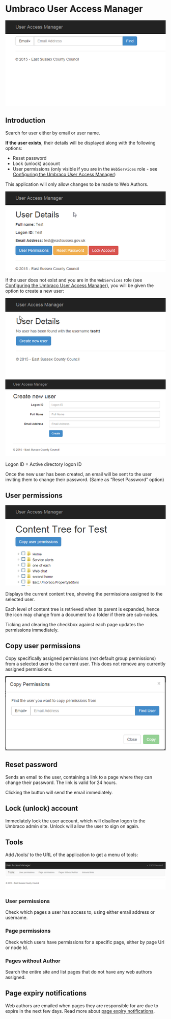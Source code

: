 # Umbraco User Access Manager

![](Documentation/user-access-manager.png)

## Introduction

Search for user either by email or user name.

**If the user exists**, their details will be displayed along with the following options:

*	Reset password
*	Lock (unlock) account
*	User permissions (only visible if you are in the `WebServices` role - see [Configuring the Umbraco User Access Manager](Documentation/Configuration.md))

This application will only allow changes to be made to Web Authors.

![](Documentation/user-details.png)

If the user does not exist and you are in the `WebServices` role (see [Configuring the Umbraco User Access Manager](Documentation/Configuration.md)), you will be given the option to create a new user:

![](Documentation/user-not-found.png)
![](Documentation/create-user.png)

Logon ID = Active directory logon ID

Once the new user has been created, an email will be sent to the user inviting them to change their password. (Same as “Reset Password” option)

## User permissions

![](Documentation/content-tree.png)

Displays the current content tree, showing the permissions assigned to the selected user.

Each level of content tree is retrieved when its parent is expanded, hence the icon may change from a document to a folder if there are sub-nodes.

Ticking and clearing the checkbox against each page updates the permissions immediately.

## Copy user permissions

Copy specifically assigned permissions (not default group permissions) from a selected user to the current user. This does not remove any currently assigned permissions.

![](Documentation/copy-permissions.png) 

## Reset password
Sends an email to the user, containing a link to a page where they can change their password. The link is valid for 24 hours.

Clicking the button will send the email immediately.

## Lock (unlock) account

Immediately lock the user account, which will disallow logon to the Umbraco admin site. Unlock will allow the user to sign on again.
 
## Tools

Add /tools/ to the URL of the application to get a menu of tools:

![](Documentation/tools-menu.png)
 
### User permissions

Check which pages a user has access to, using either email address or username.

### Page permissions

Check which users have permissions for a specific page, either by page Url or node Id.

### Pages without Author

Search the entire site and list pages that do not have any web authors assigned.

## Page expiry notifications

Web authors are emailed when pages they are responsible for are due to expire in the next few days. Read more about [page expiry notifications](Documentation/PageExpiry.md).